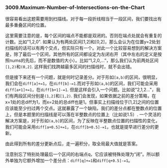 ### 3009.Maximum-Number-of-Intersections-on-the-Chart

很容易看出这题需要用到扫描线。对于每一段折线相当于一段区间，我们要找出有最多重叠区间的位置。

这里需要注意的是，每个区间的端点不能都是双闭的。否则在端点处就会有重复的计数。比如"1,2,0". 如果认为有两处区间[1,2]和[0,2]，那么会认为在位置y=2处划扫描线的话可以有两个交点，但实际只有一个。对此一个比较容易想到的解决方案是，除了最后一个区间，其他所有的区间都设定为左闭右开（其中左右的定义是按照nums的先后，而不是数值的大小）。比如“1,2,0,...”，那么我们认为前两处区间`[1,2)`和`(0,2]`. 这样我们找跨越最多区间的扫描线时，就不会出错。

但是接下来还有一个问题，就是何时记录差分。对于形如`[a,b)`的区间，很明显，我们会在`diff[a]+=1`，在`diff[b]-=1`.而对于形如`(a,b]`的区间，我们可能会采用`diff[a+1]+=1`，在`diff[b+1]-=1`. 但是这样会引入一个问题。比如说"2,1,2..."，我们有两段区间分别是`(1,2]`和`[1,2)`. 我们会发现，如果依据之前的差分策略，在x=1处的总diff为1，而x=2处的总diff也是1。但事实上扫描线位于[1,2]之间的位置应该能至少扫过两个交点。这就暴露了一个缺陷，我们的差分点都在整数点的位置上，但是本题里的扫描线是可以落在半整数点的位置上（比如说1.5）. 一个灵活的解决方案是，对于形如`(a,b]`的区间，为了反映在半整数点位置的扫描性的变化，我们可能会采用`diff[a+0.5]+=1`，在`diff[b+0.5]-=1`，也就是提早进行差分的更新。

由此得到所有的差分更新点后，走一遍积分，取全局最大值就是答案。

注意别忘了特别处理最后一个区间的右端点q，它应该被特殊处理为“闭”。所以额外单独为它额外增加一个差分点：`diff[q]+=1`和`diff[q+0.5]-=1`。
